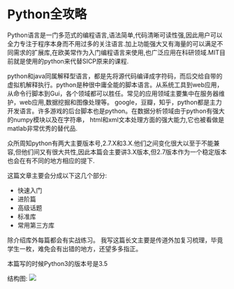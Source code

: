 # Python全攻略

Python语言是一门多范式的编程语言,语法简单,代码清晰可读性强,因此用户可以全力专注于程序本身而不用过多的关注语言.加上功能强大又有海量的可以满足不同需求的扩展库,在欧美常作为入门编程语言来使用,也广泛应用在科研领域.MIT目前就是使用的python来代替SICP原来的课程.

python和java同属解释型语言，都是先将源代码编译成字符码，而后交给自带的虚拟机解释执行。python是种很中庸全能的脚本语言。从系统工具到web应用，从命令行脚本到Gui，各个领域都可以胜任。常见的应用领域主要集中在服务器维护，web应用,数据挖掘和图像处理等。
google，豆瓣，知乎，python都是主力开发语言。许多游戏的后台脚本也是python。在数据分析领域由于python有强大的numpy模块以及在字符串，
html和xml文本处理方面的强大能力,它也被看做是matlab非常优秀的替代品.

众所周知python有两大主要版本号,2.7.X和3.X.他们之间变化很大以至于不能兼容,但他们间又有很大共性,因此本篇会主要讲3.X版本,但2.7版本作为一个稳定版本也会在有不同的地方相应的提下.

这篇文章主要会分成以下这几个部分:

+ 快速入门
+ 进阶篇
+ 高级话题
+ 标准库
+ 常用第三方库


除介绍库外每篇都会有实战练习。
我写这篇长文主要是传道外加复习梳理，毕竟学生一枚，难免会有出错的地方，还望多多指正。

本篇写的时候Python3的版本号是3.5

结构图:
![](Python.png)
